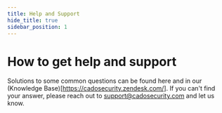 ```yaml
---
title: Help and Support
hide_title: true
sidebar_position: 1
---
```


# How to get help and support
Solutions to some common questions can be found here and in our (Knowledge Base)[https://cadosecurity.zendesk.com/].  If you can't find your answer, please reach out to support@cadosecurity.com and let us know.
